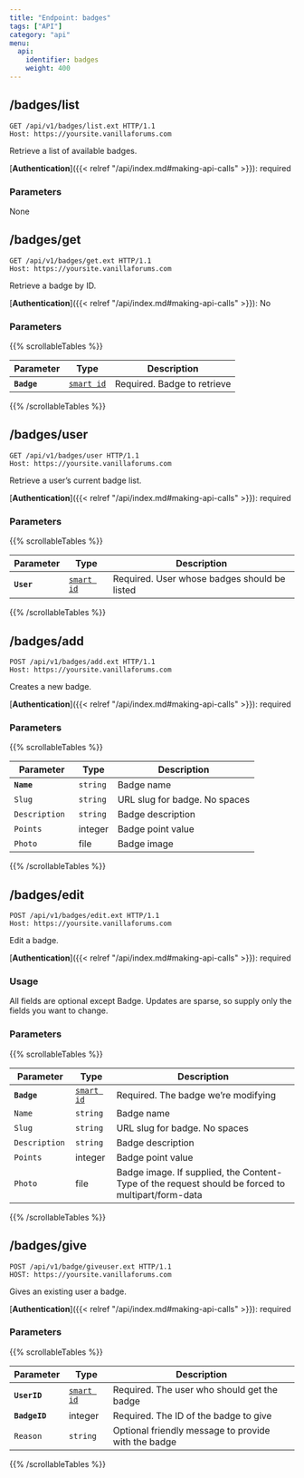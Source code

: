 ```yaml
---
title: "Endpoint: badges"
tags: ["API"]
category: "api"
menu:
  api:
    identifier: badges
    weight: 400
---
```


## /badges/list

```http
GET /api/v1/badges/list.ext HTTP/1.1
Host: https://yoursite.vanillaforums.com
```

Retrieve a list of available badges.

[__Authentication__]({{< relref "/api/index.md#making-api-calls" >}}): required

### Parameters

None

## /badges/get

```http
GET /api/v1/badges/get.ext HTTP/1.1
Host: https://yoursite.vanillaforums.com
```

Retrieve a badge by ID.

[__Authentication__]({{< relref "/api/index.md#making-api-calls" >}}): No

### Parameters

{{% scrollableTables %}}

| Parameter   | Type                                  | Description                             |
| ----------- | ------------------------------------- | --------------------------------------- |
| __`Badge`__  | [`smart id`](../smart-id)            | Required. Badge to retrieve             |

{{% /scrollableTables %}}

## /badges/user

```http
GET /api/v1/badges/user HTTP/1.1
Host: https://yoursite.vanillaforums.com
```

Retrieve a user’s current badge list.

[__Authentication__]({{< relref "/api/index.md#making-api-calls" >}}): required

### Parameters

{{% scrollableTables %}}

| Parameter  | Type                      | Description                |
| ---------- | ------------------------- | -------------------------- |
| __`User`__ | [`smart id`](../smart-id) | Required. User whose badges should be listed |

{{% /scrollableTables %}}

## /badges/add

```http
POST /api/v1/badges/add.ext HTTP/1.1
Host: https://yoursite.vanillaforums.com
```

Creates a new badge.

[__Authentication__]({{< relref "/api/index.md#making-api-calls" >}}): required

### Parameters

{{% scrollableTables %}}

| Parameter  | Type                      | Description                              |
| ---------- | ------------------------- | ---------------------------------------- |
| __`Name`__ | `string` 		 | Badge name |
| `Slug `    | `string` | URL slug for badge. No spaces    |
| `Description `    | `string` | Badge description   |
| `Points `    | integer | Badge point value   |
| `Photo `    | file | Badge image  |

{{% /scrollableTables %}}

## /badges/edit

```http
POST /api/v1/badges/edit.ext HTTP/1.1
Host: https://yoursite.vanillaforums.com
```

Edit a badge.

[__Authentication__]({{< relref "/api/index.md#making-api-calls" >}}): required

### Usage

All fields are optional except Badge. Updates are sparse, so supply only the fields you want to change.

### Parameters

{{% scrollableTables %}}

| Parameter  | Type                      | Description                              |
| ---------- | ------------------------- | ---------------------------------------- |
| __`Badge`__ | [`smart id`](../smart-id) | Required. The badge we’re modifying|
| `Name`| `string` 		 | Badge name |
| `Slug `    | `string` | URL slug for badge. No spaces    |
| `Description `    | `string` | Badge description   |
| `Points `    | integer | Badge point value   |
| `Photo `    | file | Badge image. If supplied, the Content-Type of the request should be forced to multipart/form-data  |

{{% /scrollableTables %}}

## /badges/give

```http
POST /api/v1/badge/giveuser.ext HTTP/1.1
HOST: https://yoursite.vanillaforums.com
```

Gives an existing user a badge.

[__Authentication__]({{< relref "/api/index.md#making-api-calls" >}}): required

### Parameters

{{% scrollableTables %}}

| Parameter  | Type                                  | Description                  |
| ---------- | ------------------------------------- | ---------------------------- |
| __`UserID`__ | [`smart id`](../smart-id)  | Required. The user who should get the badge|
| __`BadgeID`__ | integer | Required. The ID of the badge to give|
| `Reason`| `string` | Optional friendly message to provide with the badge|

{{% /scrollableTables %}}
